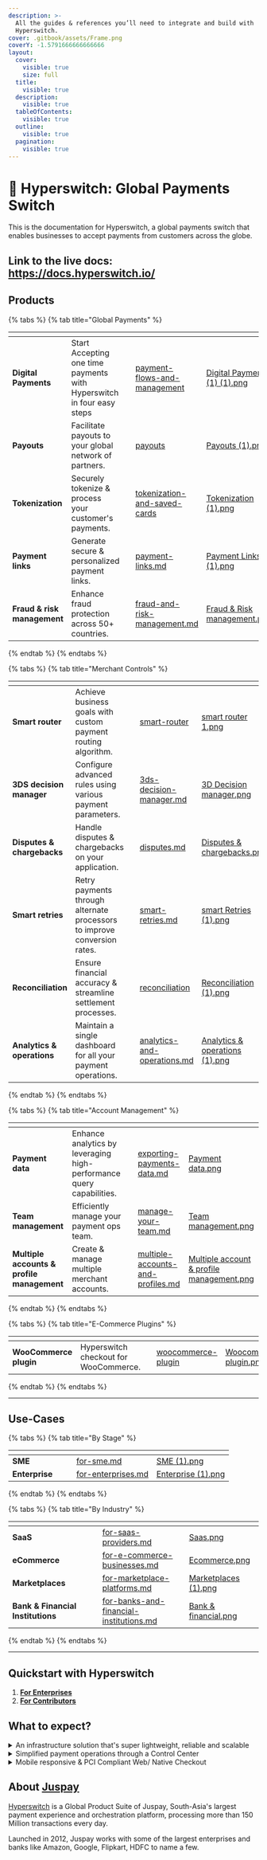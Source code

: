 ```yaml
---
description: >-
  All the guides & references you’ll need to integrate and build with
  Hyperswitch.
cover: .gitbook/assets/Frame.png
coverY: -1.5791666666666666
layout:
  cover:
    visible: true
    size: full
  title:
    visible: true
  description:
    visible: true
  tableOfContents:
    visible: true
  outline:
    visible: true
  pagination:
    visible: true
---
```


# 👋 Hyperswitch: Global Payments Switch

This is the documentation for Hyperswitch, a global payments switch that enables businesses to accept payments from customers across the globe.

## Link to the live docs: https://docs.hyperswitch.io/

## Products

{% tabs %}
{% tab title="Global Payments" %}
<table data-view="cards"><thead><tr><th></th><th></th><th data-hidden></th><th data-hidden data-card-target data-type="content-ref"></th><th data-hidden data-card-cover data-type="files"></th></tr></thead><tbody><tr><td><strong>Digital Payments</strong> </td><td>Start Accepting one time payments with Hyperswitch in four easy steps</td><td></td><td><a href="features/payment-flows-and-management/">payment-flows-and-management</a></td><td><a href=".gitbook/assets/Digital Payments (1) (1).png">Digital Payments (1) (1).png</a></td></tr><tr><td><strong>Payouts</strong> </td><td>Facilitate payouts to your global network of partners.</td><td></td><td><a href="features/payment-flows-and-management/payouts/">payouts</a></td><td><a href=".gitbook/assets/Payouts (1).png">Payouts (1).png</a></td></tr><tr><td><strong>Tokenization</strong></td><td>Securely tokenize &#x26; process your customer's payments.</td><td></td><td><a href="features/payment-flows-and-management/tokenization-and-saved-cards/">tokenization-and-saved-cards</a></td><td><a href=".gitbook/assets/Tokenization (1).png">Tokenization (1).png</a></td></tr><tr><td><strong>Payment links</strong> </td><td>Generate secure &#x26; personalized payment links.</td><td></td><td><a href="features/payment-flows-and-management/payment-links.md">payment-links.md</a></td><td><a href=".gitbook/assets/Payment Links (1).png">Payment Links (1).png</a></td></tr><tr><td><strong>Fraud &#x26; risk management</strong></td><td>Enhance fraud protection across 50+ countries.</td><td></td><td><a href="features/merchant-controls/fraud-and-risk-management.md">fraud-and-risk-management.md</a></td><td><a href=".gitbook/assets/Fraud &#x26; Risk management.png">Fraud &#x26; Risk management.png</a></td></tr></tbody></table>
{% endtab %}
{% endtabs %}

{% tabs %}
{% tab title="Merchant Controls" %}
<table data-view="cards"><thead><tr><th></th><th></th><th data-hidden></th><th data-hidden data-card-target data-type="content-ref"></th><th data-hidden data-card-cover data-type="files"></th></tr></thead><tbody><tr><td><strong>Smart router</strong></td><td>Achieve business goals with custom payment routing algorithm.</td><td></td><td><a href="features/merchant-controls/smart-router/">smart-router</a></td><td><a href=".gitbook/assets/smart router 1.png">smart router 1.png</a></td></tr><tr><td><strong>3DS decision manager</strong> </td><td>Configure advanced rules using various payment parameters.</td><td></td><td><a href="features/3ds-decision-manager.md">3ds-decision-manager.md</a></td><td><a href=".gitbook/assets/3D Decision manager.png">3D Decision manager.png</a></td></tr><tr><td><strong>Disputes &#x26; chargebacks</strong></td><td>Handle disputes &#x26; chargebacks on your application.</td><td></td><td><a href="features/merchant-controls/disputes.md">disputes.md</a></td><td><a href=".gitbook/assets/Disputes &#x26; chargebacks.png">Disputes &#x26; chargebacks.png</a></td></tr><tr><td><strong>Smart retries</strong> </td><td>Retry payments through alternate processors to improve conversion rates. </td><td></td><td><a href="features/merchant-controls/smart-retries.md">smart-retries.md</a></td><td><a href=".gitbook/assets/smart Retries (1).png">smart Retries (1).png</a></td></tr><tr><td><strong>Reconciliation</strong></td><td>Ensure financial accuracy &#x26; streamline settlement processes.</td><td></td><td><a href="features/merchant-controls/reconciliation/">reconciliation</a></td><td><a href=".gitbook/assets/Reconciliation (1).png">Reconciliation (1).png</a></td></tr><tr><td><strong>Analytics &#x26; operations</strong></td><td>Maintain a single dashboard for all your payment operations.</td><td></td><td><a href="features/merchant-controls/analytics-and-operations.md">analytics-and-operations.md</a></td><td><a href=".gitbook/assets/Analytics &#x26; operations (1).png">Analytics &#x26; operations (1).png</a></td></tr></tbody></table>
{% endtab %}
{% endtabs %}

{% tabs %}
{% tab title="Account Management" %}
<table data-view="cards"><thead><tr><th></th><th></th><th data-hidden></th><th data-hidden data-card-target data-type="content-ref"></th><th data-hidden data-card-cover data-type="files"></th></tr></thead><tbody><tr><td><strong>Payment data</strong></td><td>Enhance analytics by leveraging high-performance query capabilities.</td><td></td><td><a href="features/account-management/exporting-payments-data.md">exporting-payments-data.md</a></td><td><a href=".gitbook/assets/Payment data.png">Payment data.png</a></td></tr><tr><td><strong>Team management</strong></td><td>Efficiently manage your payment ops team.</td><td></td><td><a href="features/account-management/manage-your-team.md">manage-your-team.md</a></td><td><a href=".gitbook/assets/Team management.png">Team management.png</a></td></tr><tr><td><strong>Multiple accounts &#x26; profile management</strong> </td><td>Create &#x26; manage multiple merchant accounts.</td><td></td><td><a href="features/account-management/multiple-accounts-and-profiles.md">multiple-accounts-and-profiles.md</a></td><td><a href=".gitbook/assets/Multiple account &#x26; profile management.png">Multiple account &#x26; profile management.png</a></td></tr></tbody></table>
{% endtab %}
{% endtabs %}


{% tabs %}
{% tab title="E-Commerce Plugins" %}
<table data-view="cards"><thead><tr><th></th><th></th><th data-hidden></th><th data-hidden data-card-target data-type="content-ref"></th><th data-hidden data-card-cover data-type="files"></th></tr></thead><tbody><tr><td><strong>WooCommerce plugin</strong></td><td>Hyperswitch checkout for WooCommerce.</td><td></td><td><a href="features/e-commerce-platform-plugins/woocommerce-plugin/">woocommerce-plugin</a></td><td><a href=".gitbook/assets/Woocommerce plugin.png">Woocommerce plugin.png</a></td></tr></tbody></table>
{% endtab %}
{% endtabs %}

***

## Use-Cases

{% tabs %}
{% tab title="By Stage" %}
<table data-view="cards"><thead><tr><th></th><th data-hidden></th><th data-hidden></th><th data-hidden data-card-target data-type="content-ref"></th><th data-hidden data-card-cover data-type="files"></th></tr></thead><tbody><tr><td><strong>SME</strong></td><td></td><td></td><td><a href="about-hyperswitch/for-sme.md">for-sme.md</a></td><td><a href=".gitbook/assets/SME (1).png">SME (1).png</a></td></tr><tr><td><strong>Enterprise</strong></td><td></td><td></td><td><a href="about-hyperswitch/for-enterprises.md">for-enterprises.md</a></td><td><a href=".gitbook/assets/Enterprise (1).png">Enterprise (1).png</a></td></tr></tbody></table>
{% endtab %}
{% endtabs %}

{% tabs %}
{% tab title="By Industry" %}
<table data-view="cards"><thead><tr><th></th><th data-hidden></th><th data-hidden></th><th data-hidden data-card-target data-type="content-ref"></th><th data-hidden data-card-cover data-type="files"></th></tr></thead><tbody><tr><td><strong>SaaS</strong></td><td></td><td></td><td><a href="about-hyperswitch/for-saas-providers.md">for-saas-providers.md</a></td><td><a href=".gitbook/assets/Saas.png">Saas.png</a></td></tr><tr><td><strong>eCommerce</strong></td><td></td><td></td><td><a href="about-hyperswitch/for-e-commerce-businesses.md">for-e-commerce-businesses.md</a></td><td><a href=".gitbook/assets/Ecommerce.png">Ecommerce.png</a></td></tr><tr><td><strong>Marketplaces</strong></td><td></td><td></td><td><a href="about-hyperswitch/for-marketplace-platforms.md">for-marketplace-platforms.md</a></td><td><a href=".gitbook/assets/Marketplaces (1).png">Marketplaces (1).png</a></td></tr><tr><td><strong>Bank &#x26; Financial Institutions</strong></td><td></td><td></td><td><a href="about-hyperswitch/for-banks-and-financial-institutions.md">for-banks-and-financial-institutions.md</a></td><td><a href=".gitbook/assets/Bank &#x26; financial.png">Bank &#x26; financial.png</a></td></tr></tbody></table>
{% endtab %}
{% endtabs %}

***

## **Quickstart with Hyperswitch**

1. [**For Enterprises**](hyperswitch-cloud/quickstart/)&#x20;
2. [**For Contributors**](hyperswitch-open-source/overview.md)

## What to expect?

<details>

<summary>An infrastructure solution that's super lightweight, reliable and scalable</summary>

Hyperswitch is optimized for sub 25 ms application overhead and falls within 5% of the payment processor's latency. The application can absorb any shock resulting from unusual traffic spikes and uses a distributed key-value store for high frequency write operations

<img src=".gitbook/assets/latency.png" alt="" data-size="original">

</details>

<details>

<summary>Simplified payment operations through a Control Center</summary>

Hyperswitch provides a control center to handle all your payment operations like adding payment processors, managing payment routing and viewing analytics

<img src=".gitbook/assets/dashboard.gif" alt="" data-size="original">

</details>

<details>

<summary>Mobile responsive &#x26; PCI Compliant Web/ Native Checkout</summary>

Fully managed PCI compliant checkout to integrate with your web or app. Our Unified Checkout is highly customizable and blends right in with your web or app

<img src=".gitbook/assets/sdk.png" alt="" data-size="original">

</details>

## About [Juspay](https://juspay.io/in)

[Hyperswitch](https://hyperswitch.io/) is a Global Product Suite of Juspay, South-Asia's largest payment experience and orchestration platform, processing more than 150 Million transactions every day.&#x20;

Launched in 2012, Juspay works with some of the largest enterprises and banks like Amazon, Google, Flipkart, HDFC to name a few.

